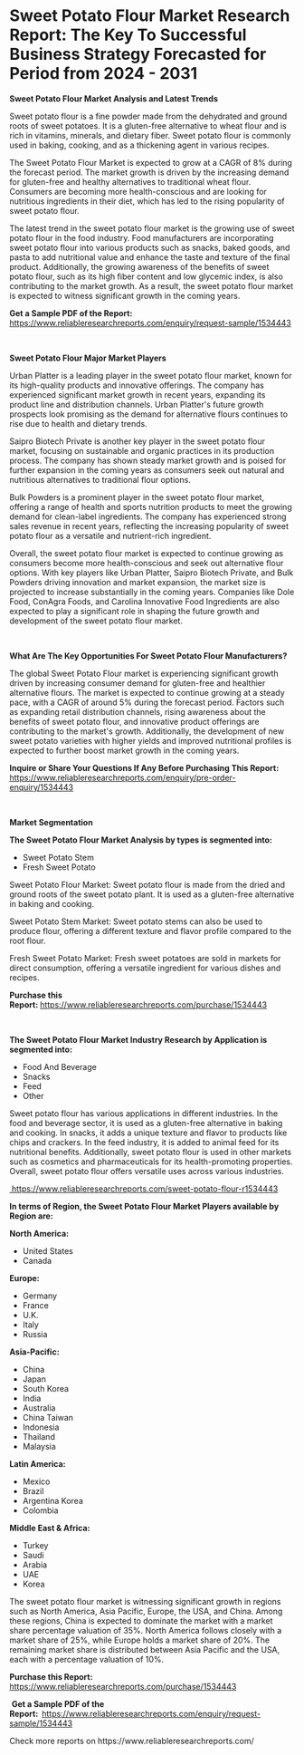 <p><h1>Sweet Potato Flour Market Research Report: The Key To Successful Business Strategy Forecasted for Period from 2024 - 2031</h1></p><p><strong>Sweet Potato Flour Market Analysis and Latest Trends</strong></p>
<p><p>Sweet potato flour is a fine powder made from the dehydrated and ground roots of sweet potatoes. It is a gluten-free alternative to wheat flour and is rich in vitamins, minerals, and dietary fiber. Sweet potato flour is commonly used in baking, cooking, and as a thickening agent in various recipes.</p><p>The Sweet Potato Flour Market is expected to grow at a CAGR of 8% during the forecast period. The market growth is driven by the increasing demand for gluten-free and healthy alternatives to traditional wheat flour. Consumers are becoming more health-conscious and are looking for nutritious ingredients in their diet, which has led to the rising popularity of sweet potato flour.</p><p>The latest trend in the sweet potato flour market is the growing use of sweet potato flour in the food industry. Food manufacturers are incorporating sweet potato flour into various products such as snacks, baked goods, and pasta to add nutritional value and enhance the taste and texture of the final product. Additionally, the growing awareness of the benefits of sweet potato flour, such as its high fiber content and low glycemic index, is also contributing to the market growth. As a result, the sweet potato flour market is expected to witness significant growth in the coming years.</p></p>
<p><strong>Get a Sample PDF of the Report:&nbsp;</strong> <a href="https://www.reliableresearchreports.com/enquiry/request-sample/1534443">https://www.reliableresearchreports.com/enquiry/request-sample/1534443</a></p>
<p>&nbsp;</p>
<p><strong>Sweet Potato Flour Major Market Players</strong></p>
<p><p>Urban Platter is a leading player in the sweet potato flour market, known for its high-quality products and innovative offerings. The company has experienced significant market growth in recent years, expanding its product line and distribution channels. Urban Platter's future growth prospects look promising as the demand for alternative flours continues to rise due to health and dietary trends.</p><p>Saipro Biotech Private is another key player in the sweet potato flour market, focusing on sustainable and organic practices in its production process. The company has shown steady market growth and is poised for further expansion in the coming years as consumers seek out natural and nutritious alternatives to traditional flour options.</p><p>Bulk Powders is a prominent player in the sweet potato flour market, offering a range of health and sports nutrition products to meet the growing demand for clean-label ingredients. The company has experienced strong sales revenue in recent years, reflecting the increasing popularity of sweet potato flour as a versatile and nutrient-rich ingredient.</p><p>Overall, the sweet potato flour market is expected to continue growing as consumers become more health-conscious and seek out alternative flour options. With key players like Urban Platter, Saipro Biotech Private, and Bulk Powders driving innovation and market expansion, the market size is projected to increase substantially in the coming years. Companies like Dole Food, ConAgra Foods, and Carolina Innovative Food Ingredients are also expected to play a significant role in shaping the future growth and development of the sweet potato flour market.</p></p>
<p>&nbsp;</p>
<p><strong>What Are The Key Opportunities For Sweet Potato Flour Manufacturers?</strong></p>
<p><p>The global Sweet Potato Flour market is experiencing significant growth driven by increasing consumer demand for gluten-free and healthier alternative flours. The market is expected to continue growing at a steady pace, with a CAGR of around 5% during the forecast period. Factors such as expanding retail distribution channels, rising awareness about the benefits of sweet potato flour, and innovative product offerings are contributing to the market's growth. Additionally, the development of new sweet potato varieties with higher yields and improved nutritional profiles is expected to further boost market growth in the coming years.</p></p>
<p><strong>Inquire or Share Your Questions If Any Before Purchasing This Report:</strong> <a href="https://www.reliableresearchreports.com/enquiry/pre-order-enquiry/1534443">https://www.reliableresearchreports.com/enquiry/pre-order-enquiry/1534443</a></p>
<p>&nbsp;</p>
<p><strong>Market Segmentation</strong></p>
<p><strong>The Sweet Potato Flour Market Analysis by types is segmented into:</strong></p>
<p><ul><li>Sweet Potato Stem</li><li>Fresh Sweet Potato</li></ul></p>
<p><p>Sweet Potato Flour Market: Sweet potato flour is made from the dried and ground roots of the sweet potato plant. It is used as a gluten-free alternative in baking and cooking. </p><p>Sweet Potato Stem Market: Sweet potato stems can also be used to produce flour, offering a different texture and flavor profile compared to the root flour.</p><p>Fresh Sweet Potato Market: Fresh sweet potatoes are sold in markets for direct consumption, offering a versatile ingredient for various dishes and recipes.</p></p>
<p><strong>Purchase this Report:&nbsp;</strong><a href="https://www.reliableresearchreports.com/purchase/1534443">https://www.reliableresearchreports.com/purchase/1534443</a></p>
<p>&nbsp;</p>
<p><strong>The Sweet Potato Flour Market Industry Research by Application is segmented into:</strong></p>
<p><ul><li>Food And Beverage</li><li>Snacks</li><li>Feed</li><li>Other</li></ul></p>
<p><p>Sweet potato flour has various applications in different industries. In the food and beverage sector, it is used as a gluten-free alternative in baking and cooking. In snacks, it adds a unique texture and flavor to products like chips and crackers. In the feed industry, it is added to animal feed for its nutritional benefits. Additionally, sweet potato flour is used in other markets such as cosmetics and pharmaceuticals for its health-promoting properties. Overall, sweet potato flour offers versatile uses across various industries.</p></p>
<p><a href="https://www.reliableresearchreports.com/sweet-potato-flour-r1534443">&nbsp;https://www.reliableresearchreports.com/sweet-potato-flour-r1534443</a></p>
<p><strong>In terms of Region, the Sweet Potato Flour Market Players available by Region are:</strong></p>
<p>
    <p> <strong> North America: </strong>
        <ul>
            <li>United States</li>
            <li>Canada</li>
        </ul>
        </p> 
    <p> <strong> Europe: </strong>
        <ul>
            <li>Germany</li>
            <li>France</li>
            <li>U.K.</li>
            <li>Italy</li>
            <li>Russia</li>
        </ul>
        </p> 
    <p> <strong> Asia-Pacific: </strong>
        <ul>
            <li>China</li>
            <li>Japan</li>
            <li>South Korea</li>
            <li>India</li>
            <li>Australia</li>
            <li>China Taiwan</li>
            <li>Indonesia</li>
            <li>Thailand</li>
            <li>Malaysia</li>
        </ul>
        </p> 
    <p> <strong> Latin America: </strong>
        <ul>
            <li>Mexico</li>
            <li>Brazil</li>
            <li>Argentina Korea</li>
            <li>Colombia</li>
        </ul>
        </p> 
    <p> <strong> Middle East & Africa: </strong>
        <ul>
            <li>Turkey</li>
            <li>Saudi</li>
            <li>Arabia</li>
            <li>UAE</li>
            <li>Korea</li>
        </ul>
    </p>
    </p>
<p><p>The sweet potato flour market is witnessing significant growth in regions such as North America, Asia Pacific, Europe, the USA, and China. Among these regions, China is expected to dominate the market with a market share percentage valuation of 35%. North America follows closely with a market share of 25%, while Europe holds a market share of 20%. The remaining market share is distributed between Asia Pacific and the USA, each with a percentage valuation of 10%.</p></p>
<p><strong>Purchase this Report: </strong><a href="https://www.reliableresearchreports.com/purchase/1534443">https://www.reliableresearchreports.com/purchase/1534443</a></p>
<p>&nbsp;<strong>Get a Sample PDF of the Report:&nbsp;&nbsp;</strong><a href="https://www.reliableresearchreports.com/enquiry/request-sample/1534443">https://www.reliableresearchreports.com/enquiry/request-sample/1534443</a></p>
<p><strong></strong></p>
<p>Check more reports on https://www.reliableresearchreports.com/</p>